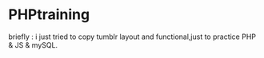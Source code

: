 # PHPtraining
briefly : i just tried to copy tumblr layout and functional,just to practice PHP & JS & mySQL.
